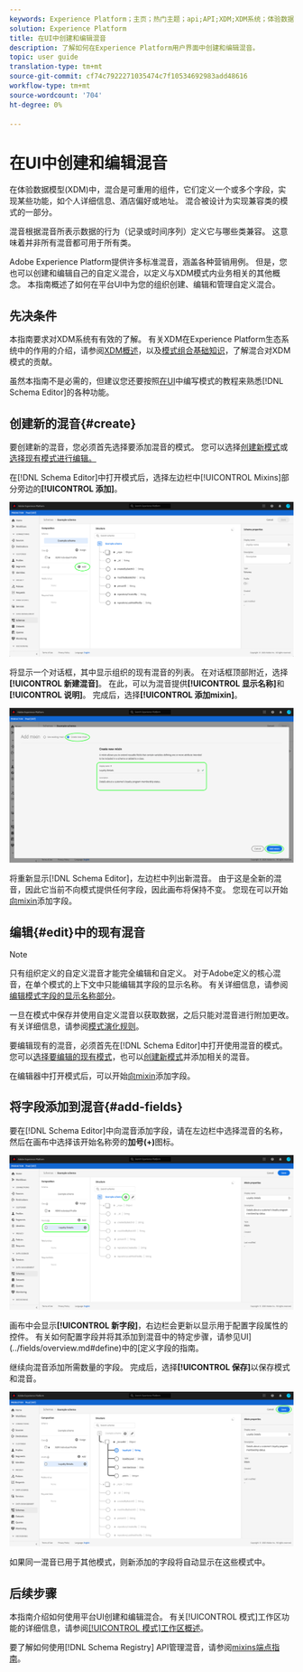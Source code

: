 ```yaml
---
keywords: Experience Platform；主页；热门主题；api;API;XDM;XDM系统；体验数据模型；数据模型；ui；工作区；混合；混合；
solution: Experience Platform
title: 在UI中创建和编辑混音
description: 了解如何在Experience Platform用户界面中创建和编辑混音。
topic: user guide
translation-type: tm+mt
source-git-commit: cf74c7922271035474c7f10534692983add48616
workflow-type: tm+mt
source-wordcount: '704'
ht-degree: 0%

---
```



# 在UI中创建和编辑混音

在体验数据模型(XDM)中，混合是可重用的组件，它们定义一个或多个字段，实现某些功能，如个人详细信息、酒店偏好或地址。 混合被设计为实现兼容类的模式的一部分。

混音根据混音所表示数据的行为（记录或时间序列）定义它与哪些类兼容。 这意味着并非所有混音都可用于所有类。

Adobe Experience Platform提供许多标准混音，涵盖各种营销用例。 但是，您也可以创建和编辑自己的自定义混合，以定义与XDM模式内业务相关的其他概念。 本指南概述了如何在平台UI中为您的组织创建、编辑和管理自定义混合。

## 先决条件

本指南要求对XDM系统有有效的了解。 有关XDM在Experience Platform生态系统中的作用的介绍，请参阅[XDM概述](../../home.md)，以及[模式组合基础知识](../../schema/composition.md)，了解混合对XDM模式的贡献。

虽然本指南不是必需的，但建议您还要按照[在UI](../../tutorials/create-schema-ui.md)中编写模式的教程来熟悉[!DNL Schema Editor]的各种功能。

## 创建新的混音{#create}

要创建新的混音，您必须首先选择要添加混音的模式。 您可以选择[创建新模式](./schemas.md#create)或[选择现有模式进行编辑。](./schemas.md#edit)

在[!DNL Schema Editor]中打开模式后，选择左边栏中[!UICONTROL  Mixins]部分旁边的&#x200B;**[!UICONTROL 添加]**。

![](../../images/ui/resources/mixins/add-mixin-button.png)

将显示一个对话框，其中显示组织的现有混音的列表。 在对话框顶部附近，选择&#x200B;**[!UICONTROL 新建混音]**。 在此，可以为混音提供&#x200B;**[!UICONTROL 显示名称]**&#x200B;和&#x200B;**[!UICONTROL 说明]**。 完成后，选择&#x200B;**[!UICONTROL 添加mixin]**。

![](../../images/ui/resources/mixins/create-mixin.png)

将重新显示[!DNL Schema Editor]，左边栏中列出新混音。 由于这是全新的混音，因此它当前不向模式提供任何字段，因此画布将保持不变。 您现在可以开始[向mixin](#add-fields)添加字段。

## 编辑{#edit}中的现有混音

>[!NOTE]
>
>只有组织定义的自定义混音才能完全编辑和自定义。 对于Adobe定义的核心混音，在单个模式的上下文中只能编辑其字段的显示名称。 有关详细信息，请参阅[编辑模式字段的显示名称部分](./schemas.md#display-names)。
>
>一旦在模式中保存并使用自定义混音以获取数据，之后只能对混音进行附加更改。 有关详细信息，请参阅[模式演化规则](../../schema/composition.md#evolution)。

要编辑现有的混音，必须首先在[!DNL Schema Editor]中打开使用混音的模式。 您可以[选择要编辑的现有模式](./schemas.md#edit)，也可以[创建新模式](./schemas.md#create)并添加相关的混音。

在编辑器中打开模式后，可以开始[向mixin](#add-fields)添加字段。

## 将字段添加到混音{#add-fields}

要在[!DNL Schema Editor]中向混音添加字段，请在左边栏中选择混音的名称，然后在画布中选择该开始名称旁的&#x200B;**加号(+)**&#x200B;图标。

![](../../images/ui/resources/mixins/add-field-button.png)

画布中会显示&#x200B;**[!UICONTROL 新字段]**，右边栏会更新以显示用于配置字段属性的控件。 有关如何配置字段并将其添加到混音中的特定步骤，请参见UI](../fields/overview.md#define)中的[定义字段的指南。

继续向混音添加所需数量的字段。 完成后，选择&#x200B;**[!UICONTROL 保存]**&#x200B;以保存模式和混音。

![](../../images/ui/resources/mixins/complete-mixin.png)

如果同一混音已用于其他模式，则新添加的字段将自动显示在这些模式中。

## 后续步骤

本指南介绍如何使用平台UI创建和编辑混合。 有关[!UICONTROL 模式]工作区功能的详细信息，请参阅[[!UICONTROL 模式]工作区概述](../overview.md)。

要了解如何使用[!DNL Schema Registry] API管理混音，请参阅[mixins端点指南](../../api/mixins.md)。